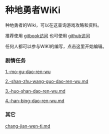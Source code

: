 # 种地勇者WiKi

种地勇者的Wiki，可以在这查询游戏攻略和资料。

推荐使用 [gitbook访问](https://herovillage.gitbook.io/wiki/)     也可使用 [github访问](https://github.com/BaoHongJiangGames/HeroVillageWiki)

任何人都可以参与WIKI的编写，点击这里开始编辑。

### 剧情任务

[1.-mo-gu-dao-ren-wu](you-xi-zi-liao/1.-mo-gu-dao-ren-wu/ "mention")

[2.-shan-zhu-wang-guo-dao-ren-wu.md](you-xi-zi-liao/2.-shan-zhu-wang-guo-dao-ren-wu.md "mention")

[3.-huo-shan-dao-ren-wu.md](you-xi-zi-liao/3.-huo-shan-dao-ren-wu.md "mention")

[4.-han-bing-dao-ren-wu.md](you-xi-zi-liao/4.-han-bing-dao-ren-wu.md "mention")

### 其它

[chang-jian-wen-ti.md](you-xi-zi-liao/chang-jian-wen-ti.md "mention")
